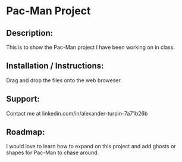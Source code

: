 
# Pac-Man Project

## Description:
This is to show the Pac-Man project I have been working on in class.

## Installation / Instructions:
Drag and drop the files onto the web broweser.

## Support:
Contact me at linkedin.com/in/alexander-turpin-7a71b26b

## Roadmap:
I would love to learn how to expand on this project and add ghosts or shapes for Pac-Man to chase around. 
